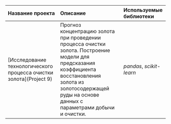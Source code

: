 | Название проекта | Описание | Используемые библиотеки | 
| :---------------------- | :---------------------- | :---------------------- |
| [Исследование технологического процесса очистки золота](Project 9) | Прогноз концентрацию золота при проведении процесса очистки золота. Построение модели для предсказания коэффициента восстановления золота из золотосодержащей руды на основе данных с параметрами добычи и очистки. | *pandas*, *scikit-learn* |
